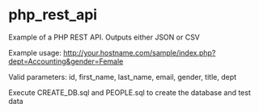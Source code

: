 # php_rest_api
Example of a PHP REST API.  Outputs either JSON or CSV

Example usage:
http://your.hostname.com/sample/index.php?dept=Accounting&gender=Female

Valid parameters:
id, first_name, last_name, email, gender, title, dept

Execute CREATE_DB.sql and PEOPLE.sql to create the database and test data
